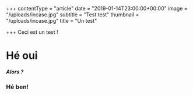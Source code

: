+++
contentType = "article"
date = "2019-01-14T23:00:00+00:00"
image = "/uploads/incase.jpg"
subtitle = "Test test"
thumbnail = "/uploads/incase.jpg"
title = "Un test"

+++
Ceci est un test !

# Hé oui

**_Alors ?_**

### Hé ben!
